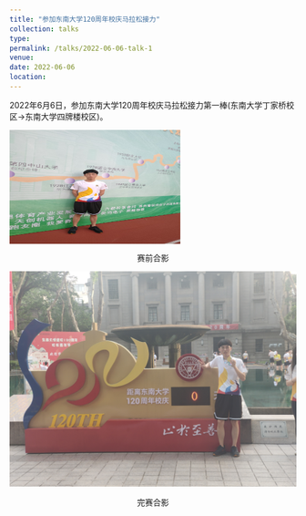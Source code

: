 ```yaml
---
title: "参加东南大学120周年校庆马拉松接力"
collection: talks
type:
permalink: /talks/2022-06-06-talk-1
venue: 
date: 2022-06-06
location:
---
```


2022年6月6日，参加东南大学120周年校庆马拉松接力第一棒(东南大学丁家桥校区->东南大学四牌楼校区)。

<img src="../images/校庆马拉松2.jpg" width = "300" height = "200" alt="赛前合影" align=center />

<p align="center">赛前合影</p>

![完赛合影](../images/校庆马拉松1.jpg "完赛合影")

<p align="center">完赛合影</p>
